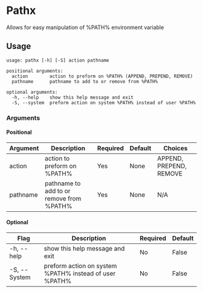 # Pathx

Allows for easy manipulation of %PATH% environment variable

## Usage

```
usage: pathx [-h] [-S] action pathname

positional arguments:
  action        action to preform on %PATH% (APPEND, PREPEND, REMOVE)
  pathname      pathname to add to or remove from %PATH%

optional arguments:
  -h, --help    show this help message and exit
  -S, --system  preform action on system %PATH% instead of user %PATH%
```

### Arguments

#### Positional

| Argument | Description                              | Required | Default | Choices                 |
| -------- | ---------------------------------------- | -------- | ------- | ----------------------- |
| action   | action to preform on %PATH%              | Yes      | None    | APPEND, PREPEND, REMOVE |
| pathname | pathname to add to or remove from %PATH% | Yes      | None    | N/A                     |

#### Optional

| Flag         | Description                                            | Required | Default |
| ------------ | ------------------------------------------------------ | -------- | ------- |
| -h, --help   | show this help message and exit                        | No       | False   |
| -S, --System | preform action on system %PATH% instead of user %PATH% | No       | False   |
